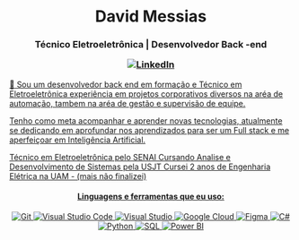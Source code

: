 

<h1 align="center">David Messias </h1>
<h3 align="center">Técnico Eletroeletrônica | Desenvolvedor Back -end

<!-- Social icons -->
<p align="center">
  <a href="https://www.linkedin.com/in/david-messias-2274b7173/" target="_blank">
    <img src="https://img.shields.io/badge/-LinkedIn-0077B5?style=flat-square&logo=Linkedin&logoColor=white" alt="LinkedIn">

</h4>
 🔭 Sou um desenvolvedor back end em formação e Técnico em Eletroeletrônica
 experiência em projetos corporativos diversos na aréa de automação, tambem na aréa de gestão e supervisão de equipe.


 Tenho como meta acompanhar e aprender novas tecnologias, atualmente se dedicando em aprofundar nos aprendizados para ser um Full stack e me aperfeiçoar em Inteligência Artificial. 
 
 Técnico em Eletroeletrônica pelo SENAI
Cursando Analise e Desenvolvimento de Sistemas pela USJT
Cursei 2 anos de Engenharia Elétrica na UAM - (mais não finalizei)

<!-- Languages and tools -->
<h4 align="center">Linguagens e ferramentas que eu uso:</h4>
<p align="center">
 
  <img src="https://img.shields.io/badge/-Git-F05032?style=flat-square&logo=Git&logoColor=white" alt="Git">
  <img src="https://img.shields.io/badge/-Visual%20Studio%20Code-007ACC?style=flat-square&logo=Visual%20Studio%20Code&logoColor=white" alt="Visual Studio Code">
   <img src="https://img.shields.io/badge/-Visual%20Studio-007ACC?style=flat-square&logo=Visual%20Studio&logoColor=white" alt="Visual Studio">
  <img src="https://img.shields.io/badge/-Google%20Cloud-4285F4?logo=google-cloud&logoColor=white&style=flat-square" alt="Google Cloud">
  <img src="https://img.shields.io/badge/-Figma-F24E1E?logo=figma&logoColor=white&style=flat-square" alt="Figma">
  <img src="https://img.shields.io/badge/-C%23-239120?style=flat-square&logo=CSharp&logoColor=white" alt="C#">
  <img src="https://img.shields.io/badge/-Python-3776AB?logo=python&logoColor=white&style=flat-square" alt="Python">
<img src="https://img.shields.io/badge/-SQL-00758F?style=flat-square&logo=sql&logoColor=white" alt="SQL">
<img src="https://img.shields.io/badge/-Power%20BI-F2C811?style=flat-square&logo=Power%20BI&logoColor=white" alt="Power BI">


</p>
</p>
